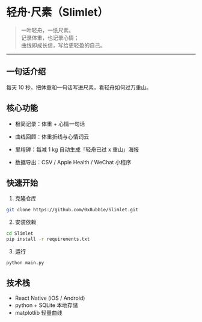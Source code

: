 # 轻舟·尺素（Slimlet）

> 一叶轻舟，一纸尺素。  
> 记录体重，也记录心情；  
> 曲线即成长信，写给更轻盈的自己。

---

## 一句话介绍

每天 10 秒，把体重和一句话写进尺素，看轻舟如何过万重山。

## 核心功能

- 极简记录：体重 + 心情一句话

- 曲线回顾：体重折线与心情词云

- 里程碑：每减 1 kg 自动生成「轻舟已过 x 重山」海报

- 数据导出：CSV / Apple Health / WeChat 小程序

## 快速开始

1. 克隆仓库

```bash
git clone https://github.com/0x8ubb1e/Slimlet.git
```

2. 安装依赖

```bash
cd Slimlet
pip install -r requirements.txt
```

3. 运行
   
```bash
python main.py
```

## 技术栈
- React Native (iOS / Android)  
- python + SQLite 本地存储  
- matplotlib 轻量曲线
